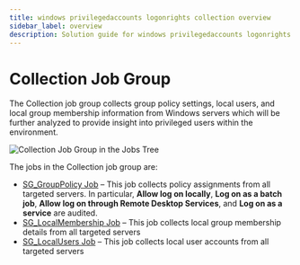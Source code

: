 ```yaml
---
title: windows privilegedaccounts logonrights collection overview
sidebar_label: overview
description: Solution guide for windows privilegedaccounts logonrights collection overview including implementation steps, configuration, and best practices.
---
```


# Collection Job Group

The Collection job group collects group policy settings, local users, and local group membership
information from Windows servers which will be further analyzed to provide insight into privileged
users within the environment.

![Collection Job Group in the Jobs Tree](/img/product_docs/accessanalyzer/solutions/exchange/databases/collection/collectionjobstree.webp)

The jobs in the Collection job group are:

- [SG_GroupPolicy Job](/docs/accessanalyzer/12.0/solutions/windows/privilegedaccounts/logonrights/collection/sg-grouppolicy.md) – This job collects policy assignments from all targeted
  servers. In particular, **Allow log on locally**, **Log on as a batch job**, **Allow log on
  through Remote Desktop Services**, and **Log on as a service** are audited.
- [SG_LocalMembership Job](/docs/accessanalyzer/12.0/solutions/windows/privilegedaccounts/logonrights/collection/sg-localmembership.md) – This job collects local group membership details
  from all targeted servers
- [SG_LocalUsers Job](/docs/accessanalyzer/12.0/solutions/windows/privilegedaccounts/logonrights/collection/sg-localusers.md) – This job collects local user accounts from all targeted
  servers
